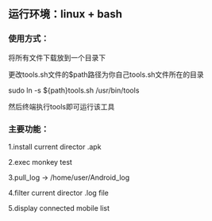 ## 运行环境：linux + bash

### 使用方式：

将所有文件下载放到一个目录下

更改tools.sh文件的$path路径为你自己tools.sh文件所在的目录

sudo ln -s ${path}tools.sh /usr/bin/tools

然后终端执行tools即可运行该工具

### 主要功能：

1.install current director .apk

2.exec monkey test

3.pull_log -> /home/user/Android_log

4.filter current director .log file

5.display connected mobile list